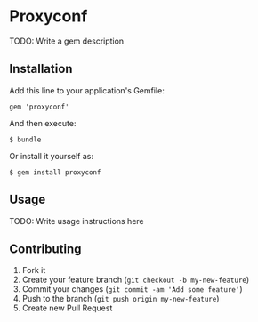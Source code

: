 # Proxyconf

TODO: Write a gem description

## Installation

Add this line to your application's Gemfile:

    gem 'proxyconf'

And then execute:

    $ bundle

Or install it yourself as:

    $ gem install proxyconf

## Usage

TODO: Write usage instructions here

## Contributing

1. Fork it
2. Create your feature branch (`git checkout -b my-new-feature`)
3. Commit your changes (`git commit -am 'Add some feature'`)
4. Push to the branch (`git push origin my-new-feature`)
5. Create new Pull Request
